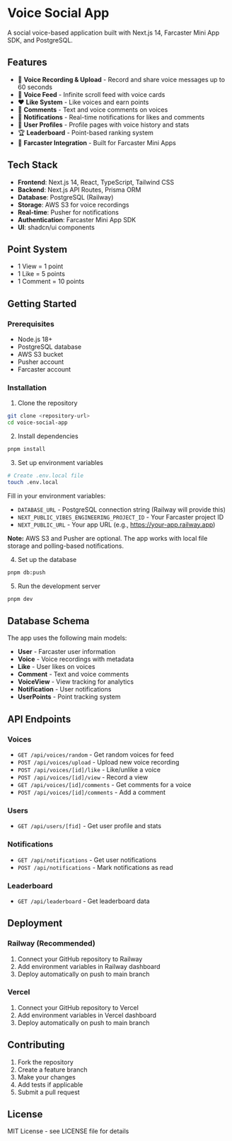 # Voice Social App

A social voice-based application built with Next.js 14, Farcaster Mini App SDK, and PostgreSQL.

## Features

- 🎤 **Voice Recording & Upload** - Record and share voice messages up to 60 seconds
- 📱 **Voice Feed** - Infinite scroll feed with voice cards
- ❤️ **Like System** - Like voices and earn points
- 💬 **Comments** - Text and voice comments on voices
- 🔔 **Notifications** - Real-time notifications for likes and comments
- 👤 **User Profiles** - Profile pages with voice history and stats
- 🏆 **Leaderboard** - Point-based ranking system
- 🔗 **Farcaster Integration** - Built for Farcaster Mini Apps

## Tech Stack

- **Frontend**: Next.js 14, React, TypeScript, Tailwind CSS
- **Backend**: Next.js API Routes, Prisma ORM
- **Database**: PostgreSQL (Railway)
- **Storage**: AWS S3 for voice recordings
- **Real-time**: Pusher for notifications
- **Authentication**: Farcaster Mini App SDK
- **UI**: shadcn/ui components

## Point System

- 1 View = 1 point
- 1 Like = 5 points
- 1 Comment = 10 points

## Getting Started

### Prerequisites

- Node.js 18+
- PostgreSQL database
- AWS S3 bucket
- Pusher account
- Farcaster account

### Installation

1. Clone the repository
```bash
git clone <repository-url>
cd voice-social-app
```

2. Install dependencies
```bash
pnpm install
```

3. Set up environment variables
```bash
# Create .env.local file
touch .env.local
```

Fill in your environment variables:
- `DATABASE_URL` - PostgreSQL connection string (Railway will provide this)
- `NEXT_PUBLIC_VIBES_ENGINEERING_PROJECT_ID` - Your Farcaster project ID
- `NEXT_PUBLIC_URL` - Your app URL (e.g., https://your-app.railway.app)

**Note:** AWS S3 and Pusher are optional. The app works with local file storage and polling-based notifications.

4. Set up the database
```bash
pnpm db:push
```

5. Run the development server
```bash
pnpm dev
```

## Database Schema

The app uses the following main models:

- **User** - Farcaster user information
- **Voice** - Voice recordings with metadata
- **Like** - User likes on voices
- **Comment** - Text and voice comments
- **VoiceView** - View tracking for analytics
- **Notification** - User notifications
- **UserPoints** - Point tracking system

## API Endpoints

### Voices
- `GET /api/voices/random` - Get random voices for feed
- `POST /api/voices/upload` - Upload new voice recording
- `POST /api/voices/[id]/like` - Like/unlike a voice
- `POST /api/voices/[id]/view` - Record a view
- `GET /api/voices/[id]/comments` - Get comments for a voice
- `POST /api/voices/[id]/comments` - Add a comment

### Users
- `GET /api/users/[fid]` - Get user profile and stats

### Notifications
- `GET /api/notifications` - Get user notifications
- `POST /api/notifications` - Mark notifications as read

### Leaderboard
- `GET /api/leaderboard` - Get leaderboard data

## Deployment

### Railway (Recommended)

1. Connect your GitHub repository to Railway
2. Add environment variables in Railway dashboard
3. Deploy automatically on push to main branch

### Vercel

1. Connect your GitHub repository to Vercel
2. Add environment variables in Vercel dashboard
3. Deploy automatically on push to main branch

## Contributing

1. Fork the repository
2. Create a feature branch
3. Make your changes
4. Add tests if applicable
5. Submit a pull request

## License

MIT License - see LICENSE file for details